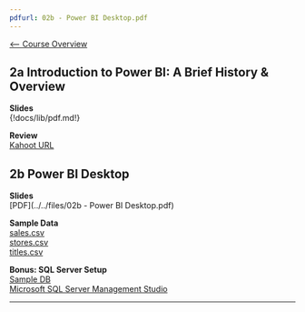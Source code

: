 ```yaml
---
pdfurl: 02b - Power BI Desktop.pdf
---
```


[<-- Course Overview](../../1-Overview/overview.md)

## 2a Introduction to Power BI: A Brief History & Overview
**Slides**  
{!docs/lib/pdf.md!}

**Review**  
[Kahoot URL](https://create.kahoot.it/share/02-introduction-to-power-bi/f454a854-8e31-4ab6-9da9-c8a744dace65)

## 2b Power BI Desktop
**Slides**  
[PDF](../../files/02b - Power BI Desktop.pdf)

**Sample Data**  
[sales.csv](../../files/02-sales.csv)  
[stores.csv](../../files/02-stores.csv)  
[titles.csv](../../files/02-titles.csv)

**Bonus: SQL Server Setup**  
[Sample DB](https://www.microsoft.com/en-us/download/details.aspx?id=23654)  
[Microsoft SQL Server Management Studio](https://www.microsoft.com/en-us/download/details.aspx?id=55994)

---
